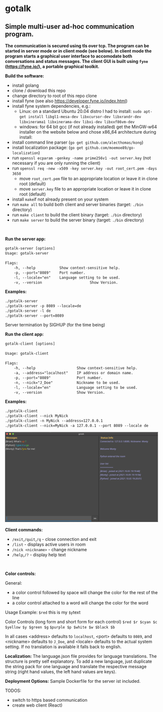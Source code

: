 # gotalk

## Simple multi-user ad-hoc communication program.
**The communication is secured using tls over tcp. The program can be started in server mode or in client mode (see below). In client mode the program starts a graphical user interface to accomodate both conversations and status messages. The client GUI is built using `fyne` (https://fyne.io/), a portable graphical toolkit.**

&NewLine; 
**Build the software:**
- install golang
- clone / download this repo
- change directory to root of this repo clone
- install fyne (see also https://developer.fyne.io/index.html)
- install fyne system dependencies, e.g.:
  - Linux: on a standard Ubuntu 20.04 distro I had to install:
    `sudo apt-get install libgl1-mesa-dev libxcursor-dev libxrandr-dev libxinerama1 libxinerama-dev libxi-dev libxxf86vm-dev`
  - windows:  for 64 bit gcc (if not already installed) get the MinGW-w64 installer on the website below and chose x86_64 architecture during install:
- install command line parser (`go get github.com/alecthomas/kong`)
- install localization package: (`go get github.com/moemoe89/go-localization`)
- run `openssl ecparam -genkey -name prime256v1 -out server.key` (not necessary if you are only running the client)
- run `openssl req -new -x509 -key server.key -out root_cert.pem -days 3650`
  - move `root_cert.pem` file to an appropriate location or leave it in clone root (default)
  - move `server.key` file to an appropriate location or leave it in clone root (default)
- install `make`if not already present on your system
- run `make all` to build both client and server binaries (target: `./bin` directory)
- run `make client` to build the client binary (target: `./bin` directory)
- run `make server` to build the server binary (target: `./bin` directory)


&NewLine;  
&NewLine;  

**Run the server app:**

    gotalk-server [options] 
    Usage: gotalk-server

    Flags:
        -h, --help           Show context-sensitive help.
        -p, --port="8089"    Port number.
        -l, --locale="en"    Language setting to be used.
        -v, --version                      Show Version.

**Examples:**

    
    ./gotalk-server 
    ./gotalk-server -p 8089 --locale=de
    ./gotalk-server -l de
    ./gotalk-server --port=8089

Server termination by SIGHUP (for the time being)

**Run the client app:**

	gotalk-client [options]

    Usage: gotalk-client

    Flags:
        -h, --help                   Show context-sensitive help.
        -a, --address="localhost"    IP address or domain name.
        -p, --port="8089"            Port number.
        -n, --nick="J_Doe"           Nickname to be used.
        -l, --locale="en"            Language setting to be used.
        -v, --version                Show Version.

**Examples:**

    ./gotalk-client
    ./gotalk-client --nick MyNick 
    ./gotalk-client -n MyNick --address=127.0.0.1
    ./gotalk-client --nick=MyNick -a 127.0.0.1 --port 8089 --locale de

![Client example](https://github.com/ulritter/gotalk/blob/main/example.png)

&NewLine;   

**Client commands:**
- `/exit`,`/quit`,`/q` - close connection and exit
- `/list` - displays active users in room
- `/nick <nickname>` - change nickname
- `/help`,`/?` - display help text

&NewLine;   
&NewLine;   

**Color controls:**

  General:
  - a color control followed by space will change the color for the rest of the line
  - a color control attached to a word will change the color for the word
 
 Usage Example:
`$red` this is my `$y`text
 
Color Controls (long form and short form for each control)
`$red $r $cyan $c $yellow $y $green $g`
`$purple $p $white $w $black $b` 

&NewLine;
&NewLine;   


In all cases \<address\> defaults to `localhost`, \<port\> defaults to `8089`, and \<nickname\> defaults to `J_Doe`,
and \<locale\> defaults to the actual system setting. If no translation is available it falls back to english.


**Localization:**
The language.json file provides for language translations. The structure is pretty self explanatory. To add a new language, just duplicate the string pack for one language and translate the respective message string (right hand values, the left hand values are keys).
  

**Deployment Options:**
Sample Dockerfile for the server ist included.


TODOS:
- switch to https based communication
- create web client (React)
